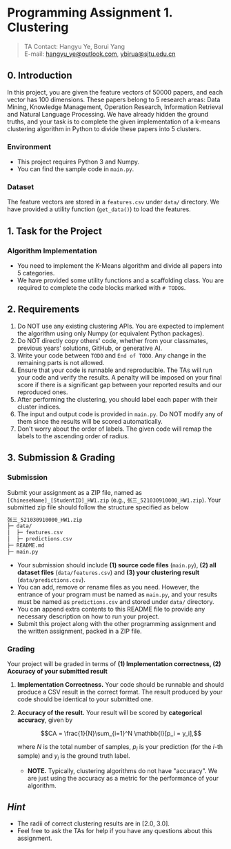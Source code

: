 # Programming Assignment 1. Clustering

> TA Contact: Hangyu Ye, Borui Yang  
> E-mail: hangyu_ye@outlook.com, ybirua@sjtu.edu.cn

## 0. Introduction

In this project, you are given the feature vectors of 50000 papers, and each vector has 100 dimensions. These papers belong to 5 research areas: Data Mining, Knowledge Management, Operation Research, Information Retrieval and Natural Language Processing. We have already hidden the ground truths, and your task is to complete the given implementation of a k-means clustering algorithm in Python to divide these papers into 5 clusters.

### Environment

- This project requires Python 3 and Numpy.
- You can find the sample code in `main.py`.

### Dataset

The feature vectors are stored in a `features.csv` under `data/` directory. We have provided a utility function (`get_data()`) to load the features.

## 1. Task for the Project

### Algorithm Implementation

- You need to implement the K-Means algorithm and divide all papers into 5 categories.
- We have provided some utility functions and a scaffolding class. You are required to complete the code blocks marked with `# TODO`s.

## 2. Requirements

1. Do NOT use any existing clustering APIs. You are expected to implement the algorithm using only Numpy (or equivalent Python packages).
2. Do NOT directly copy others' code, whether from your classmates, previous years' solutions, GitHub, or generative AI.
3. Write your code between `TODO` and `End of TODO`. Any change in the remaining parts is not allowed.
4. Ensure that your code is runnable and reproducible. The TAs will run your code and verify the results. A penalty will be imposed on your final score if there is a significant gap between your reported results and our reproduced ones.
5. After performing the clustering, you should label each paper with their cluster indices.
6. The input and output code is provided in `main.py`. Do NOT modify any of them since the results will be scored automatically.
7. Don't worry about the order of labels. The given code will remap the labels to the ascending order of radius.

## 3. Submission & Grading

### Submission

Submit your assignment as a ZIP file, named as `[ChineseName]_[StudentID]_HW1.zip` (e.g., `张三_521030910000_HW1.zip`). Your submitted zip file should follow the structure specified as below

```txt
张三_521030910000_HW1.zip
├─ data/
│  ├─ features.csv
│  ├─ predictions.csv
├─ README.md
├─ main.py
```

- Your submission should include **(1) source code files** (`main.py`), **(2) all dataset files** (`data/features.csv`) and **(3) your clustering result** (`data/predictions.csv`).
- You can add, remove or rename files as you need. However, the entrance of your program must be named as `main.py`, and your results must be named as `predictions.csv` and stored under `data/` directory.
- You can append extra contents to this README file to provide any necessary description on how to run your project.
- Submit this project along with the other programming assignment and the written assignment, packed in a ZIP file.

### Grading

Your project will be graded in terms of **(1) Implementation correctness, (2) Accuracy of your submitted result**

1. **Implementation Correctness.** Your code should be runnable and should produce a CSV result in the correct format. The result produced by your code should be identical to your submitted one.
2. **Accuracy of the result.** Your result will be scored by **categorical accuracy**, given by
   
   $$CA = \frac{1}{N}\sum_{i=1}^N \mathbb{I}[p_i = y_i],$$
   
   where $N$ is the total number of samples, $p_i$ is your prediction (for the $i$-th sample) and $y_i$ is the ground truth label.
   - **NOTE.** Typically, clustering algorithms do not have "accuracy". We are just using the accuracy as a metric for the performance of your algorithm.

## *Hint*

- The radii of correct clustering results are in [2.0, 3.0].
- Feel free to ask the TAs for help if you have any questions about this assignment.
